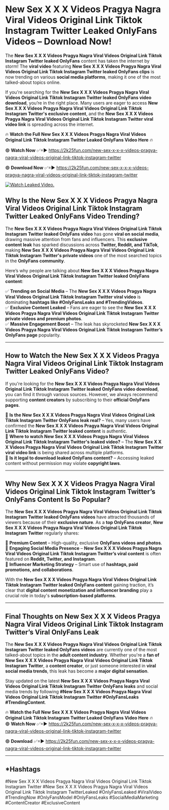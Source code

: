 # New Sex X X X Videos Pragya Nagra Viral Videos Original Link Tiktok Instagram Twitter Leaked OnlyFans Videos – Download Now!

The **New Sex X X X Videos Pragya Nagra Viral Videos Original Link Tiktok Instagram Twitter leaked OnlyFans** content has taken the internet by storm! The **viral video** featuring **New Sex X X X Videos Pragya Nagra Viral Videos Original Link Tiktok Instagram Twitter leaked OnlyFans clips** is now trending on various **social media platforms**, making it one of the most talked-about topics online.  

If you're searching for the **New Sex X X X Videos Pragya Nagra Viral Videos Original Link Tiktok Instagram Twitter leaked OnlyFans video download**, you’re in the right place. Many users are eager to access **New Sex X X X Videos Pragya Nagra Viral Videos Original Link Tiktok Instagram Twitter's exclusive content**, and the **New Sex X X X Videos Pragya Nagra Viral Videos Original Link Tiktok Instagram Twitter viral video link** is spreading across the internet.  

🔥 **Watch the Full New Sex X X X Videos Pragya Nagra Viral Videos Original Link Tiktok Instagram Twitter Leaked OnlyFans Video Here** 🔥  

🟢 **Watch Now** ✅=► https://2k25fun.com/new-sex-x-x-x-videos-pragya-nagra-viral-videos-original-link-tiktok-instagram-twitter

🟢 **Download Now** ✅=► https://2k25fun.com/new-sex-x-x-x-videos-pragya-nagra-viral-videos-original-link-tiktok-instagram-twitter

[![Watch Leaked Video.](https://miro.medium.com/v2/resize:fit:828/format:webp/1*cilzJN44JGOrTw9NJCrNHA.gif "Watch Leaked Video")](https://2k25fun.com/new-sex-x-x-x-videos-pragya-nagra-viral-videos-original-link-tiktok-instagram-twitter)

## **Why Is the New Sex X X X Videos Pragya Nagra Viral Videos Original Link Tiktok Instagram Twitter Leaked OnlyFans Video Trending?**  

The **New Sex X X X Videos Pragya Nagra Viral Videos Original Link Tiktok Instagram Twitter leaked OnlyFans video** has gone **viral on social media**, drawing massive attention from fans and influencers. This **exclusive content leak** has sparked discussions across **Twitter, Reddit, and TikTok**, making **New Sex X X X Videos Pragya Nagra Viral Videos Original Link Tiktok Instagram Twitter's private videos** one of the most searched topics in the **OnlyFans community**.  

Here’s why people are talking about **New Sex X X X Videos Pragya Nagra Viral Videos Original Link Tiktok Instagram Twitter leaked OnlyFans content**:  

✅ **Trending on Social Media** – The **New Sex X X X Videos Pragya Nagra Viral Videos Original Link Tiktok Instagram Twitter viral video** is dominating **hashtags like #OnlyFansLeaks and #TrendingVideos**.  
✅ **Exclusive Content Leaked** – Fans are eager to see the **New Sex X X X Videos Pragya Nagra Viral Videos Original Link Tiktok Instagram Twitter private videos and premium photos**.  
✅ **Massive Engagement Boost** – The leak has skyrocketed **New Sex X X X Videos Pragya Nagra Viral Videos Original Link Tiktok Instagram Twitter’s OnlyFans page** popularity.  

---

## **How to Watch the New Sex X X X Videos Pragya Nagra Viral Videos Original Link Tiktok Instagram Twitter Leaked OnlyFans Video?**  

If you're looking for the **New Sex X X X Videos Pragya Nagra Viral Videos Original Link Tiktok Instagram Twitter leaked OnlyFans video download**, you can find it through various sources. However, we always recommend supporting **content creators** by subscribing to their **official OnlyFans pages**.  

🔹 **Is the New Sex X X X Videos Pragya Nagra Viral Videos Original Link Tiktok Instagram Twitter OnlyFans leak real?** – Yes, many users have confirmed the **New Sex X X X Videos Pragya Nagra Viral Videos Original Link Tiktok Instagram Twitter leaked content** is authentic.  
🔹 **Where to watch New Sex X X X Videos Pragya Nagra Viral Videos Original Link Tiktok Instagram Twitter's leaked video?** – The **New Sex X X X Videos Pragya Nagra Viral Videos Original Link Tiktok Instagram Twitter viral video link** is being shared across multiple platforms.  
🔹 **Is it legal to download leaked OnlyFans content?** – Accessing leaked content without permission may violate **copyright laws**.  

---

## **Why New Sex X X X Videos Pragya Nagra Viral Videos Original Link Tiktok Instagram Twitter’s OnlyFans Content Is So Popular?**  

The **New Sex X X X Videos Pragya Nagra Viral Videos Original Link Tiktok Instagram Twitter leaked OnlyFans videos** have attracted thousands of viewers because of their **exclusive nature**. As a **top OnlyFans creator**, **New Sex X X X Videos Pragya Nagra Viral Videos Original Link Tiktok Instagram Twitter** regularly shares:  

📌 **Premium Content** – High-quality, exclusive **OnlyFans videos and photos**.  
📌 **Engaging Social Media Presence** – **New Sex X X X Videos Pragya Nagra Viral Videos Original Link Tiktok Instagram Twitter’s viral content** is often featured on **Reddit, Twitter, and Instagram**.  
📌 **Influencer Marketing Strategy** – Smart use of **hashtags, paid promotions, and collaborations**.  

With the **New Sex X X X Videos Pragya Nagra Viral Videos Original Link Tiktok Instagram Twitter leaked OnlyFans content** gaining traction, it’s clear that **digital content monetization and influencer branding** play a crucial role in today's **subscription-based platforms**.  

---

## **Final Thoughts on New Sex X X X Videos Pragya Nagra Viral Videos Original Link Tiktok Instagram Twitter’s Viral OnlyFans Leak**  

The **New Sex X X X Videos Pragya Nagra Viral Videos Original Link Tiktok Instagram Twitter leaked OnlyFans videos** are currently one of the most talked-about topics in the **adult content industry**. Whether you're a **fan of New Sex X X X Videos Pragya Nagra Viral Videos Original Link Tiktok Instagram Twitter**, a **content creator**, or just someone interested in **viral social media trends**, this leak has become a **major digital sensation**.  

Stay updated on the latest **New Sex X X X Videos Pragya Nagra Viral Videos Original Link Tiktok Instagram Twitter OnlyFans leaks** and social media trends by following **#New Sex X X X Videos Pragya Nagra Viral Videos Original Link Tiktok Instagram Twitter #OnlyFansLeaks #TrendingContent**.  

🔥 **Watch the Full New Sex X X X Videos Pragya Nagra Viral Videos Original Link Tiktok Instagram Twitter Leaked OnlyFans Video Here** 🔥  
🟢 **Watch Now** ✅=► https://2k25fun.com/new-sex-x-x-x-videos-pragya-nagra-viral-videos-original-link-tiktok-instagram-twitter

🟢 **Download** ✅=► https://2k25fun.com/new-sex-x-x-x-videos-pragya-nagra-viral-videos-original-link-tiktok-instagram-twitter

---

## *Hashtags
#New Sex X X X Videos Pragya Nagra Viral Videos Original Link Tiktok Instagram Twitter #New Sex X X X Videos Pragya Nagra Viral Videos Original Link Tiktok Instagram TwitterLeaked #OnlyFansLeaked #ViralVideo #TrendingNow #OnlyFansModel #OnlyFansLeaks #SocialMediaMarketing #ContentCreator #ExclusiveContent  
